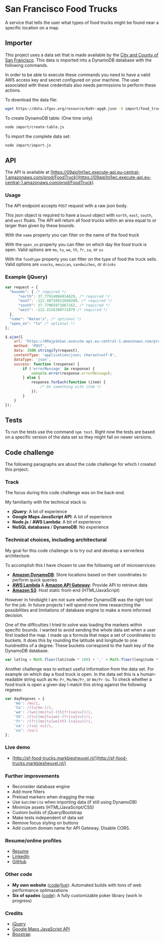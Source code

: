 # San Francisco Food Trucks

A service that tells the user what types of food trucks might be found near a specific location on a map.

## Importer

This project uses a data set that is made available by the [City and County of San Francisco](https://data.sfgov.org/Economy-and-Community/Mobile-Food-Facility-Permit/rqzj-sfat).
This data is imported into a DynamoDB database with the following commands.

In order to be able to execute these commands you need to have a valid AWS access key and secret configured on your machine.
The user associated with these credentials also needs permissions to perform these actions.

To download the data file:
```bash
wget https://data.sfgov.org/resource/6a9r-agq8.json -O import/food_trucks.json
```

To create DynamoDB table: (One time only)
```bash
node import/create-table.js
```

To import the complete data set:
```bash
node import/import.js
```

## API

The API is available at [https://09ajp1m1wc.execute-api.eu-central-1.amazonaws.com/prod/FoodTruck](https://09ajp1m1wc.execute-api.eu-central-1.amazonaws.com/prod/FoodTruck)

### Usage

The API endpoint accepts `POST` request with a raw json body.

This json object is required to have a `bound` object with `north`, `east`, `south`, and `west` floats.
The API will return all food trucks within an area equal to or larger than given by these bounds.

With the `name` property you can filter on the name of the food truck

With the `open_on` property you can filter on which day the food truck is open. Valid options are `mo`, `tu`, `we`, `th`, `fr`, `sa`, or `su`

With the `foodtype` property you can filter on the type of food the truck sells. Valid options are `snacks`, `mexican`, `sandwiches`, or `drinks`

### Example (jQuery)
```javascript
var request = {
  "bounds": { /* required */
      "north": 37.77914004014629, /* required */
      "east": -122.40716912689209, /* required */
      "south": 37.77065971667162, /* required */
      "west": -122.4316308731079 /* required */
  },
  "name": "Natan's", /* optional */
  "open_on": "tu" /* optional */
};

$.ajax({
    url: 'https://09ajp1m1wc.execute-api.eu-central-1.amazonaws.com/prod/FoodTruck',
    method: 'POST',
    data: JSON.stringify(request),
    contentType: 'application/json; charset=utf-8',
    dataType: 'json',
    success: function (response) {
        if ('errorMessage' in response) {
            console.error(response.errorMessage);
        } else {
            response.forEach(function (item) {
                /* Do something with item */
            });
        }
    }
});
```

## Tests

To run the tests use the command `npm test`.
Right now the tests are based on a specific version of the data set so they might fail on newer versions.

## Code challenge

The following paragraphs are about the code challenge for which I created this project.

### Track

The focus during this code challenge was on the back-end.

My familiarity with the technical stack is:
- **jQuery**: A lot of experience
- **Google Maps JavaScript API**: A lot of experience
- **Node.js** / **AWS Lambda**: A bit of experience
- **NoSQL databases** /  **DynamoDB**: No experience

### Technical choices, including architectural

My goal for this code challenge is to try out and develop a serverless architecture.

To accomplish this I have chosen to use the following set of microservices:
- **[Amazon DynamoDB](https://aws.amazon.com/dynamodb)**: Store locations based on their coordinates to perform quick queries
- **[AWS Lambda](https://aws.amazon.com/lambda/)** & **[Amazon API Gateway](https://aws.amazon.com/api-gateway/)**: Provide API to retrieve data
- **[Amazon S3](https://aws.amazon.com/s3/)**: Host static front-end (HTML/JavaScript)

However in hindsight I am not sure whether DynamoDB was the right tool for the job.
In future projects I will spend more time researching the possibilities and limitations of database engine to make a more informed decision.

One of the difficulties I tried to solve was loading the markers within specific bounds.
I wanted to avoid sending the whole data set when a user first loaded the map.
I made up a formula that maps a set of coordinates to buckets.
It does this by rounding the latitude and longitude to one hundredths of a degree.
These buckets correspond to the hash key of the DynamoDB database.

```javascript
var latlng = Math.floor(latitude * 100) + ',' + Math.floor(longitude * 100);
```

Another challenge was to extract useful information from the data set.
For example on which day a food truck is open.
In the data set this is a human-readable string such as `Mo-Fr`, `Mo/We/Fr`, or `We/Fr-Su`.
To check whether a food truck is open a given day I match this string against the following regexes:

```javascript
var dayRegexes = {
    'mo': /mo/i,
    'tu': /(tu|mo-)/i,
    'we': /(we|(mo|tu)-(th|fr|sa|su))/i,
    'th': /(tu|(mo|tu|we)-(fr|sa|su))/i,
    'fr': /(fr|(mo|tu|we|th)-(sa|su))/i,
    'sa': /(sa|-su)/i,
    'su': /su/i
};
```

### Live demo

- [http://sf-food-trucks.markbiesheuvel.nl/](http://sf-food-trucks.markbiesheuvel.nl/)

### Further improvements

- Reconsider database engine
- Add more filters
- Preload markers when dragging the map
- Use `batchWrite` when importing data (if still using DynamoDB)
- Minimize assets (HTML/JavaScript/CSS)
- Custom builds of jQuery/Bootstrap
- Make tests independent of data set
- Remove focus styling on buttons
- Add custom domain name for API Gateway. Disable CORS.

### Resume/online profiles

- [Resume](https://markbiesheuvel.nl/)
- [LinkedIn](https://www.linkedin.com/in/markbiesheuvel)
- [GitHub](https://github.com/MarkBiesheuvel)

### Other code

- **My own website** ([code](https://github.com/MarkBiesheuvel/markbiesheuvel.nl)/[live](https://markbiesheuvel.nl/)): Automated builds with tons of web performance optimazations
- **Six of spades** ([code](https://github.com/MarkBiesheuvel/six-of-spades)): A fully customizable poker library (work in progress)

### Credits

- [jQuery](https://jquery.com/)
- [Google Maps JavaScript API](https://developers.google.com/maps/documentation/javascript/)
- [Boostrap](http://getbootstrap.com/)